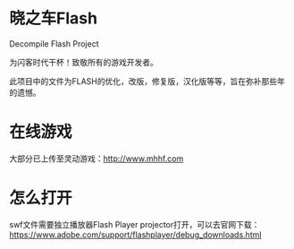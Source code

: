 # 晓之车Flash
Decompile Flash Project

为闪客时代干杯！致敬所有的游戏开发者。

此项目中的文件为FLASH的优化，改版，修复版，汉化版等等，旨在弥补那些年的遗憾。

# 在线游戏
大部分已上传至灵动游戏：http://www.mhhf.com

# 怎么打开
swf文件需要独立播放器Flash Player projector打开，可以去官网下载：https://www.adobe.com/support/flashplayer/debug_downloads.html
